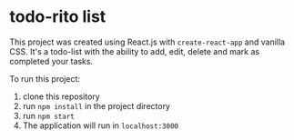# todo-rito list
This project was created using React.js with `create-react-app` and vanilla CSS. It's a todo-list with the ability to add, edit, delete and mark as completed your tasks.

To run this project:
1. clone this repository
2. run `npm install` in the project directory
3. run `npm start`
4. The application will run in `localhost:3000`

